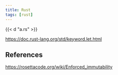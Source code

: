 ```yaml
---
title: Rust
tags: [rust]
---
```


{{< d "a.rs" >}}

<https://doc.rust-lang.org/std/keyword.let.html>

## References

<https://rosettacode.org/wiki/Enforced_immutability>

